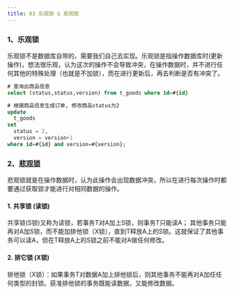 ```yaml
---
title: 03 乐观锁 & 悲观锁
---
```


### 1、乐观锁

乐观锁不是数据库自带的，需要我们自己去实现。乐观锁是指操作数据库时(更新操作)，想法很乐观，认为这次的操作不会导致冲突，在操作数据时，并不进行任何其他的特殊处理（也就是不加锁），而在进行更新后，再去判断是否有冲突了。

```sql
# 查询出商品信息
select (status,status,version) from t_goods where id=#{id}

# 根据商品信息生成订单, 修改商品status为2
update
  t_goods 
set
  status = 2,
  version = version+1
where id=#{id} and version=#{version};
```



### 2、[悲观锁](https://so.csdn.net/so/search?q=%E6%82%B2%E8%A7%82%E9%94%81\&spm=1001.2101.3001.7020)

悲观锁就是在操作数据时，认为此操作会出现数据冲突，所以在进行每次操作时都要通过获取锁才能进行对相同数据的操作。 

#### 1. 共享锁  (读锁)

共享锁(S锁)又称为读锁，若事务T对A加上S锁，则事务T只能读A；
其他事务只能再对A加S锁，而不能加排他锁（X锁），直到T释放A上的S锁。这就保证了其他事务可以读A，但在T释放A上的S锁之前不能对A做任何修改。 

#### 2. 排它锁 (X锁)

排他锁（X锁）：如果事务T对数据A加上排他锁后，则其他事务不能再对A加任任何类型的封锁。获准排他锁的事务既能读数据，又能修改数据。
